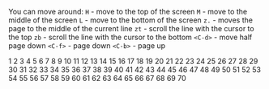 You can move around:
`H` - move to the top of the screen
`M` - move to the middle of the screen
`L` - move to the bottom of the screen
`z.` - moves the page to the middle of the current line
`zt` - scroll the line with the cursor to the top
`zb` - scroll the line with the cursor to the bottom
`<C-d>` - move half page down
`<C-f>` - page down
`<C-b>` - page up

1
2
3
4
5
6
7
8
9
10
11
12
13
14
15
16
17
18
19
20
21
22
23
24
25
26
27
28
29
30
31
32
33
34
35
36
37
38
39
40
41
42
43
44
45
46
47
48
49
50
51
52
53
54
55
56
57
58
59
60
61
62
63
64
65
66
67
68
69
70
